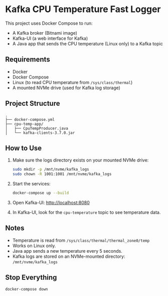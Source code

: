 # Kafka CPU Temperature Fast Logger

This project uses Docker Compose to run:

- A Kafka broker (Bitnami image)
- Kafka-UI (a web interface for Kafka)
- A Java app that sends the CPU temperature (Linux only) to a Kafka topic

## Requirements

- Docker
- Docker Compose
- Linux (to read CPU temperature from `/sys/class/thermal`)
- A mounted NVMe drive (used for Kafka log storage)

## Project Structure

```
.
├── docker-compose.yml
├── cpu-temp-app/
│   ├── CpuTempProducer.java
│   └── kafka-clients-3.7.0.jar
```

## How to Use

1. Make sure the logs directory exists on your mounted NVMe drive:
   ```bash
   sudo mkdir -p /mnt/nvme/kafka_logs
   sudo chown -R 1001:1001 /mnt/nvme/kafka_logs
   ```

2. Start the services:
   ```bash
   docker-compose up --build
   ```

3. Open Kafka-UI:
   [http://localhost:8080](http://localhost:8080)

4. In Kafka-UI, look for the `cpu-temperature` topic to see temperature data.

## Notes

- Temperature is read from `/sys/class/thermal/thermal_zone0/temp`
- Works on Linux only.
- Java app sends a new temperature every 5 seconds.
- Kafka logs are stored on an NVMe-mounted directory: `/mnt/nvme/kafka_logs`

## Stop Everything

```bash
docker-compose down
```
